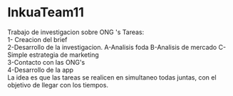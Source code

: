# InkuaTeam11
Trabajo de investigacion sobre ONG  's
Tareas:
<br>
1- Creacion del brief <br>
2-Desarrollo de la investigacion. A-Analisis foda B-Analisis de mercado C-Simple estrategia de marketing<br>
3-Contacto con las ONG's<br>
4-Desarrollo de la app<br>
La idea es que las tareas se realicen en simultaneo todas juntas, con el objetivo de llegar con los tiempos.
